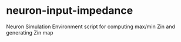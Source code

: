 # neuron-input-impedance
Neuron Simulation Environment script for computing max/min Zin and generating Zin map 

